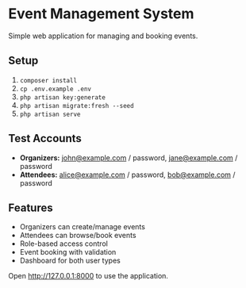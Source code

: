 # Event Management System

Simple web application for managing and booking events.

## Setup
1. `composer install`
2. `cp .env.example .env`
3. `php artisan key:generate`
4. `php artisan migrate:fresh --seed`
5. `php artisan serve`

## Test Accounts
- **Organizers:** john@example.com / password, jane@example.com / password
- **Attendees:** alice@example.com / password, bob@example.com / password

## Features
- Organizers can create/manage events
- Attendees can browse/book events
- Role-based access control
- Event booking with validation
- Dashboard for both user types

Open http://127.0.0.1:8000 to use the application.